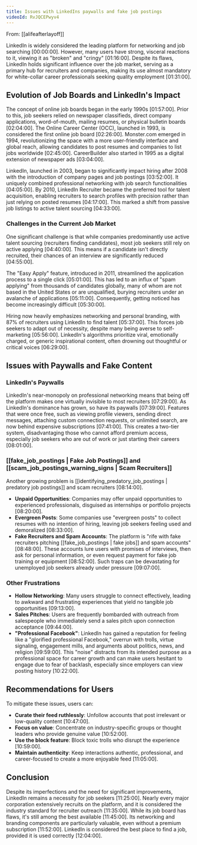 ```yaml
---
title: Issues with LinkedIns paywalls and fake job postings
videoId: RvJQCEPwyv4
---
```


From: [[alifeafterlayoff]] <br/> 

LinkedIn is widely considered the leading platform for networking and job searching <a class="yt-timestamp" data-t="00:00:00">[00:00:00]</a>. However, many users have strong, visceral reactions to it, viewing it as "broken" and "cringy" <a class="yt-timestamp" data-t="01:16:00">[01:16:00]</a>. Despite its flaws, LinkedIn holds significant influence over the job market, serving as a primary hub for recruiters and companies, making its use almost mandatory for white-collar career professionals seeking quality employment <a class="yt-timestamp" data-t="01:31:00">[01:31:00]</a>.

## Evolution of Job Boards and LinkedIn's Impact
The concept of online job boards began in the early 1990s <a class="yt-timestamp" data-t="01:57:00">[01:57:00]</a>. Prior to this, job seekers relied on newspaper classifieds, direct company applications, word-of-mouth, mailing resumes, or physical bulletin boards <a class="yt-timestamp" data-t="02:04:00">[02:04:00]</a>. The Online Career Center (OCC), launched in 1993, is considered the first online job board <a class="yt-timestamp" data-t="02:26:00">[02:26:00]</a>. Monster.com emerged in 1994, revolutionizing the space with a more user-friendly interface and global reach, allowing candidates to post resumes and companies to list jobs worldwide <a class="yt-timestamp" data-t="02:45:00">[02:45:00]</a>. CareerBuilder also started in 1995 as a digital extension of newspaper ads <a class="yt-timestamp" data-t="03:04:00">[03:04:00]</a>.

LinkedIn, launched in 2003, began to significantly impact hiring after 2008 with the introduction of company pages and job postings <a class="yt-timestamp" data-t="03:52:00">[03:52:00]</a>. It uniquely combined professional networking with job search functionalities <a class="yt-timestamp" data-t="04:05:00">[04:05:00]</a>. By 2010, LinkedIn Recruiter became the preferred tool for talent acquisition, enabling recruiters to search profiles with precision rather than just relying on posted resumes <a class="yt-timestamp" data-t="04:17:00">[04:17:00]</a>. This marked a shift from passive job listings to active talent sourcing <a class="yt-timestamp" data-t="04:33:00">[04:33:00]</a>.

### Challenges in the Current Job Market
One significant challenge is that while companies predominantly use active talent sourcing (recruiters finding candidates), most job seekers still rely on active applying <a class="yt-timestamp" data-t="04:40:00">[04:40:00]</a>. This means if a candidate isn't directly recruited, their chances of an interview are significantly reduced <a class="yt-timestamp" data-t="04:55:00">[04:55:00]</a>.

The "Easy Apply" feature, introduced in 2011, streamlined the application process to a single click <a class="yt-timestamp" data-t="05:01:00">[05:01:00]</a>. This has led to an influx of "spam applying" from thousands of candidates globally, many of whom are not based in the United States or are unqualified, burying recruiters under an avalanche of applications <a class="yt-timestamp" data-t="05:11:00">[05:11:00]</a>. Consequently, getting noticed has become increasingly difficult <a class="yt-timestamp" data-t="05:30:00">[05:30:00]</a>.

Hiring now heavily emphasizes networking and personal branding, with 87% of recruiters using LinkedIn to find talent <a class="yt-timestamp" data-t="05:37:00">[05:37:00]</a>. This forces job seekers to adapt out of necessity, despite many being averse to self-marketing <a class="yt-timestamp" data-t="05:56:00">[05:56:00]</a>. LinkedIn's algorithms prioritize viral, emotionally charged, or generic inspirational content, often drowning out thoughtful or critical voices <a class="yt-timestamp" data-t="06:29:00">[06:29:00]</a>.

## Issues with Paywalls and Fake Content

### LinkedIn's Paywalls
LinkedIn's near-monopoly on professional networking means that being off the platform makes one virtually invisible to most recruiters <a class="yt-timestamp" data-t="07:29:00">[07:29:00]</a>. As LinkedIn's dominance has grown, so have its paywalls <a class="yt-timestamp" data-t="07:39:00">[07:39:00]</a>. Features that were once free, such as viewing profile viewers, sending direct messages, attaching custom connection requests, or unlimited search, are now behind expensive subscriptions <a class="yt-timestamp" data-t="07:41:00">[07:41:00]</a>. This creates a two-tier system, disadvantaging those who cannot afford premium access, especially job seekers who are out of work or just starting their careers <a class="yt-timestamp" data-t="08:01:00">[08:01:00]</a>.

### [[fake_job_postings | Fake Job Postings]] and [[scam_job_postings_warning_signs | Scam Recruiters]]
Another growing problem is [[identifying_predatory_job_postings | predatory job postings]] and scam recruiters <a class="yt-timestamp" data-t="08:14:00">[08:14:00]</a>.
*   **Unpaid Opportunities**: Companies may offer unpaid opportunities to experienced professionals, disguised as internships or portfolio projects <a class="yt-timestamp" data-t="08:20:00">[08:20:00]</a>.
*   **Evergreen Posts**: Some companies use "evergreen posts" to collect resumes with no intention of hiring, leaving job seekers feeling used and demoralized <a class="yt-timestamp" data-t="08:33:00">[08:33:00]</a>.
*   **Fake Recruiters and Spam Accounts**: The platform is "rife with fake recruiters pitching [[fake_job_postings | fake jobs]] and spam accounts" <a class="yt-timestamp" data-t="08:48:00">[08:48:00]</a>. These accounts lure users with promises of interviews, then ask for personal information, or even request payment for fake job training or equipment <a class="yt-timestamp" data-t="08:52:00">[08:52:00]</a>. Such traps can be devastating for unemployed job seekers already under pressure <a class="yt-timestamp" data-t="09:07:00">[09:07:00]</a>.

### Other Frustrations
*   **Hollow Networking**: Many users struggle to connect effectively, leading to awkward and frustrating experiences that yield no tangible job opportunities <a class="yt-timestamp" data-t="09:13:00">[09:13:00]</a>.
*   **Sales Pitches**: Users are frequently bombarded with outreach from salespeople who immediately send a sales pitch upon connection acceptance <a class="yt-timestamp" data-t="09:44:00">[09:44:00]</a>.
*   **"Professional Facebook"**: LinkedIn has gained a reputation for feeling like a "glorified professional Facebook," overrun with trolls, virtue signaling, engagement mills, and arguments about politics, news, and religion <a class="yt-timestamp" data-t="09:59:00">[09:59:00]</a>. This "noise" distracts from its intended purpose as a professional space for career growth and can make users hesitant to engage due to fear of backlash, especially since employers can view posting history <a class="yt-timestamp" data-t="10:22:00">[10:22:00]</a>.

## Recommendations for Users
To mitigate these issues, users can:
*   **Curate their feed ruthlessly**: Unfollow accounts that post irrelevant or low-quality content <a class="yt-timestamp" data-t="10:47:00">[10:47:00]</a>.
*   **Focus on value**: Concentrate on industry-specific groups or thought leaders who provide genuine value <a class="yt-timestamp" data-t="10:52:00">[10:52:00]</a>.
*   **Use the block feature**: Block toxic trolls who disrupt the experience <a class="yt-timestamp" data-t="10:59:00">[10:59:00]</a>.
*   **Maintain authenticity**: Keep interactions authentic, professional, and career-focused to create a more enjoyable feed <a class="yt-timestamp" data-t="11:05:00">[11:05:00]</a>.

## Conclusion
Despite its imperfections and the need for significant improvements, LinkedIn remains a necessity for job seekers <a class="yt-timestamp" data-t="11:25:00">[11:25:00]</a>. Nearly every major corporation extensively recruits on the platform, and it is considered the industry standard for recruiter outreach <a class="yt-timestamp" data-t="11:35:00">[11:35:00]</a>. While its job board has flaws, it's still among the best available <a class="yt-timestamp" data-t="11:45:00">[11:45:00]</a>. Its networking and branding components are particularly valuable, even without a premium subscription <a class="yt-timestamp" data-t="11:52:00">[11:52:00]</a>. LinkedIn is considered the best place to find a job, provided it is used correctly <a class="yt-timestamp" data-t="12:04:00">[12:04:00]</a>.